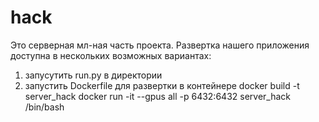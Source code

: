 # hack 
Это серверная мл-ная часть проекта. 
Развертка нашего приложения доступна в нескольких возможных вариантах:
1. запусутить run.py в директории 
2. запустить Dockerfile для развертки в контейнере
docker build -t server_hack 
docker run -it --gpus all -p 6432:6432 server_hack /bin/bash
